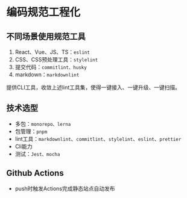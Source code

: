 # 编码规范工程化

## 不同场景使用规范工具

1. React、Vue、JS、TS：`eslint`
2. CSS、CSS预处理工具：`stylelint`
3. 提交代码：`commitlint、husky`
4. markdown：`markdownlint`

提供CLI工具，收敛上述lint工具集，使得一键接入、一键升级、一键扫描。
## 技术选型

- 多包：`monorepo、lerna`
- 包管理：`pnpm`
- lint工具：`markdownlint`、`commitlint`、`stylelint`、`eslint`、`prettier`
- Cli能力
- 测试：`Jest、mocha`

## Github Actions
- push时触发Actions完成静态站点自动发布